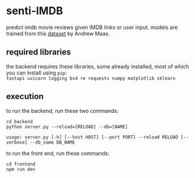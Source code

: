 # senti-IMDB

predict imdb movie reviews given IMDB links or user input.
models are trained from this [dataset](https://ai.stanford.edu/~amaas/data/sentiment/) by Andrew Maas. 

## required libraries

the backend requires these libraries, some already installed, most of which you can install using `pip`: <br>
``` fastapi uvicorn logging bs4 re requests numpy matplotlib sklearn ``` <br>

## execution
to run the backend,
run these two commands: <br>
```
cd backend
python server.py --reload=[RELOAD] --db=[NAME]

usage: server.py [-h] [--host HOST] [--port PORT] --reload RELOAD [--verbose] --db_name DB_NAME
```

to run the front end, run these commands: <br>
```
cd frontend
npm run dev
```
